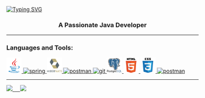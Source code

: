 <a href="https://git.io/typing-svg"><img src="https://readme-typing-svg.demolab.com?font=Fira+Code&weight=500&size=25&duration=2200&pause=1300&color=31AAE0&center=true&random=false&width=435&lines=Hello!+I'm+Ali+Hassan." alt="Typing SVG" /></a>
<h3 align = "center">A Passionate Java Developer</h3>

---

<h3 align="left">Languages and Tools:</h3>
<div>
<p align="left"> 
<a href="https://www.java.com" target="_blank" rel="noreferrer"> <img src="https://raw.githubusercontent.com/devicons/devicon/master/icons/java/java-original.svg" alt="java" width="40" height="40"/> </a>
<a href="https://spring.io/" target="_blank" rel="noreferrer"> <img src="https://www.vectorlogo.zone/logos/springio/springio-icon.svg" alt="spring" width="40" height="40"/> </a> 
<a href="https://hibernate.org" target="_blank" rel="noreferrer"> <img src="https://raw.githubusercontent.com/devicons/devicon/master/icons/hibernate/hibernate-original-wordmark.svg" alt="hibernate" width="40" height="40"/> </a>
 <a href="https://vaadin.com/" target="_blank" rel="noreferrer"> <img src="https://avatars.githubusercontent.com/u/1171922?s=200&v=4" alt="postman" width="40" height="40"/>
<a href="https://git-scm.com/" target="_blank" rel="noreferrer"> <img src="https://www.vectorlogo.zone/logos/git-scm/git-scm-icon.svg" alt="git" width="40" height="40"/> </a>
<a href="https://www.postgresql.org" target="_blank" rel="noreferrer"> <img src="https://raw.githubusercontent.com/devicons/devicon/master/icons/postgresql/postgresql-original-wordmark.svg" alt="postgresql" width="40" height="40"/> </a>
<a href="https://www.w3.org/html/" target="_blank" rel="noreferrer"> <img src="https://raw.githubusercontent.com/devicons/devicon/master/icons/html5/html5-original-wordmark.svg" alt="html5" width="40" height="40"/> </a>
<a href="https://www.w3schools.com/css/" target="_blank" rel="noreferrer"> <img src="https://raw.githubusercontent.com/devicons/devicon/master/icons/css3/css3-original-wordmark.svg" alt="css3" width="40" height="40"/> </a> 
<a href="https://postman.com" target="_blank" rel="noreferrer"> <img src="https://www.vectorlogo.zone/logos/getpostman/getpostman-icon.svg" alt="postman" width="40" height="40"/>

 </p>
 </div>

 ---

 <div class='container'>
<img style="height: auto; width: 50%;" class="img" src="https://github-readme-stats-khaki-phi-26.vercel.app/api?username=Ali-Hassan33&theme=dark&show_icons=true" />
&nbsp;
&nbsp;
<img style="height: auto; width: 38%;" class="img" src="https://github-readme-stats-khaki-phi-26.vercel.app/api/top-langs/?username=Ali-Hassan33&layout=compact&theme=dark" /></div>
</div>
  

